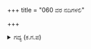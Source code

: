 +++
title = "060 ವರ ನದಿಗಳಲಿ"

+++

<details><summary>ಗದ್ಯ (ಕ.ಗ.ಪ) </summary>

60. ಶ್ರೇಷ್ಠವಾದ ನದಿಗಳಲ್ಲಿ ಮುಳುಗಿ ಮೂಗಿನ ಬೆರಳಿನಲ್ಲಿ ಊಧ್ರ್ವಶ್ವಾಸವಾಯುವನ್ನು ಧರಿಸಿ ಮೂರು ಹೊತ್ತು ಪರಮ ಋಷಿಗಳ ಮಧ್ಯದಲ್ಲಿ ಜಪಾನುಷ್ಠಾನಹೋಮಗಳನ್ನು ಆಚರಿಸುವುದನ್ನು ಬಿಟ್ಟು , ನೀವು ಯುದ್ಧದ ಮಧ್ಯದಲ್ಲಿ ಸೆಳೆದ ಸಣ್ಣ ಕತ್ತಿಯ ರಾಶಿ ಕಿಡಿಗಳ ಹೊದರಿನಲ್ಲಿ ಆಚರಿಸುತ್ತೀರಾ? ಎಂದು ಕರ್ಣನು ಹೇಳಿದನು.
</details>
